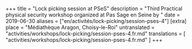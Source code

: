 +++
title = "Lock picking session at PSeS"
description = "Third Practical physical security workshop organized at Pas Sage en Seine by "
date = 2019-06-30
aliases = ["en/activités/lock-picking/session-pses-4"]
[extra]
place = "Médiathèque Aragon, Choisy-le-Roi"
untranslated = "activities/workshops/lock-picking/session-pses-4.fr.md"
translations = [
    "activities/workshops/lock-picking/session-pses-4.fr.md"
]
+++

